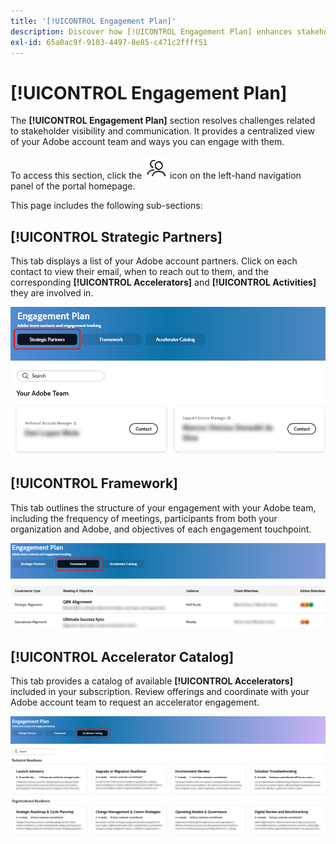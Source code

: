 ```yaml
---
title: '[!UICONTROL Engagement Plan]'
description: Discover how [!UICONTROL Engagement Plan] enhances stakeholder visibility and communication by offering a centralized view of your Adobe account team and engagement options.
exl-id: 65a0ac9f-9103-4497-8e85-c471c2ffff51
---
```

# [!UICONTROL Engagement Plan]

The **[!UICONTROL Engagement Plan]** section resolves challenges related to stakeholder visibility and communication. It provides a centralized view of your Adobe account team and ways you can engage with them.

To access this section, click the ![engagement-icon](/help/adobe-success-portal/assets/engagement-icon.png) icon on the left-hand navigation panel of the portal homepage. 

This page includes the following sub-sections:

## [!UICONTROL Strategic Partners]

This tab displays a list of your Adobe account partners. Click on each contact to view their email, when to reach out to them, and the corresponding **[!UICONTROL Accelerators]** and **[!UICONTROL Activities]** they are involved in.

![engagement-plan-strategic-partner](/help/adobe-success-portal/assets/engagement-plan-strategic-partner.png)

## [!UICONTROL Framework]

This tab outlines the structure of your engagement with your Adobe team, including the frequency of meetings, participants from both your organization and Adobe, and objectives of each engagement touchpoint. 

![engagement-plan-framework](/help/adobe-success-portal/assets/engagement-plan-framework.png)

## [!UICONTROL Accelerator Catalog]

This tab provides a catalog of available **[!UICONTROL Accelerators]** included in your subscription. Review offerings and coordinate with your Adobe account team to request an accelerator engagement.

![engagement-plan-accelerator-catalog](/help/adobe-success-portal/assets/engagement-plan-accelerator-catalog.png)
